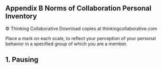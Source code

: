 ## Appendix  B Norms of  Collaboration Personal  Inventory

© Thinking Collaborative Download copies at thinkingcollaborative.com

Place a mark on each scale,  to reflect your perception of your personal behavior in a specified group of which you are a member.

## 1. Pausing

<!-- image -->

<!-- image -->

